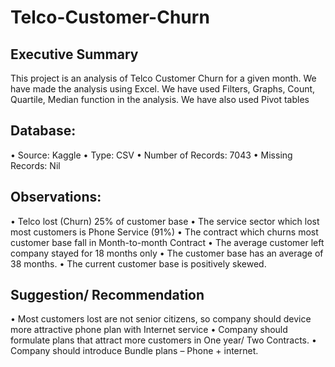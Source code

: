 # Telco-Customer-Churn
## Executive Summary
This project is an analysis of Telco Customer Churn for a given month. We have made the analysis using Excel. We have used Filters, Graphs, Count, Quartile, Median function in the analysis. We have also used Pivot tables 

## Database:
•	Source: Kaggle
•	Type: CSV
•	Number of Records:  7043
•	Missing Records: Nil

## Observations:
•	Telco lost (Churn) 25% of customer base
•	The service sector which lost most customers is Phone Service (91%)
•	The contract which churns most customer base fall in Month-to-month Contract
•	The average customer left company stayed for 18 months only
•	The customer base has an average of 38 months.
•	The current customer base is positively skewed.

## Suggestion/ Recommendation
•	Most customers lost are not senior citizens, so company should device more attractive phone plan with Internet service
•	Company should formulate plans that attract more customers in One year/ Two Contracts.
•	Company should introduce Bundle plans – Phone + internet.


